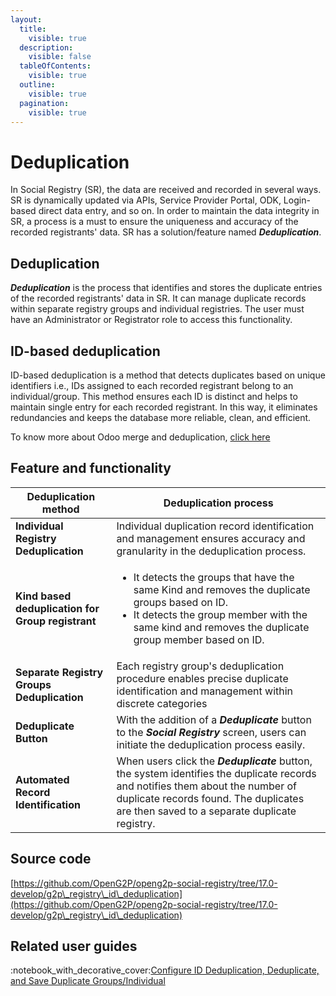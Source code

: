 ```yaml
---
layout:
  title:
    visible: true
  description:
    visible: false
  tableOfContents:
    visible: true
  outline:
    visible: true
  pagination:
    visible: true
---
```


# Deduplication

In Social Registry (SR), the data are received and recorded in several ways. SR is dynamically updated via APIs, Service Provider Portal, ODK, Login-based direct data entry, and so on. In order to maintain the data integrity in SR, a process is a must to ensure the uniqueness and accuracy of the recorded registrants' data. SR has a solution/feature named _**Deduplication**_.&#x20;

## Deduplication

_**Deduplication**_ is the process that identifies and stores the duplicate entries of the recorded registrants' data in SR. It can manage duplicate records within separate registry groups and individual registries. The user must have an Administrator or Registrator role to access this functionality.

## ID-based deduplication

ID-based deduplication is a method that detects duplicates based on unique identifiers i.e., IDs assigned to each recorded registrant belong to an individual/group. This method ensures each ID is distinct and helps to maintain single entry for each recorded registrant. In this way, it eliminates redundancies and keeps the database more reliable, clean, and efficient.

To know more about Odoo merge and deduplication, [click here](https://hibou.io/docs/contacts-64/merging-deduplicating-contacts-in-odoo-12-13-331)

## Feature and functionality

| Deduplication method                              | Deduplication process                                                                                                                                                                                                     |
| ------------------------------------------------- | ------------------------------------------------------------------------------------------------------------------------------------------------------------------------------------------------------------------------- |
| **Individual Registry Deduplication**             | Individual duplication record identification and management ensures accuracy and granularity in the deduplication process.                                                                                                |
| **Kind based deduplication for Group registrant** | <ul><li>It detects the groups that have the same Kind and removes the duplicate groups based on ID.</li><li>It detects the group member with the same kind and removes the duplicate group member based on ID.</li></ul>  |
| **Separate Registry Groups Deduplication**        | Each registry group's deduplication procedure enables precise duplicate identification and management within discrete categories                                                                                          |
| **Deduplicate Button**                            | With the addition of a _**Deduplicate**_ button to the _**Social Registry**_ screen, users can initiate the deduplication process easily.                                                                                 |
| **Automated Record Identification**               | When users click the _**Deduplicate**_ button, the system identifies the duplicate records and notifies them about the number of duplicate records found. The duplicates are then saved to a separate duplicate registry. |

## **Source code**

[https://github.com/OpenG2P/openg2p-social-registry/tree/17.0-develop/g2p\_registry\_id\_deduplication](https://github.com/OpenG2P/openg2p-social-registry/tree/17.0-develop/g2p\_registry\_id\_deduplication)

## Related user guides

:notebook\_with\_decorative\_cover:[Configure ID Deduplication, Deduplicate, and Save Duplicate Groups/Individual](user-guides/configure-id-deduplication.md)
